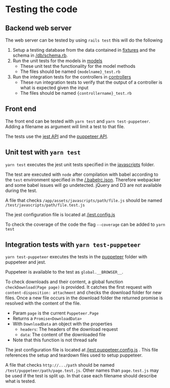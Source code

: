 # Testing  the code

## Backend web server

The web server can be tested by using `rails test` this will do the following

1. Setup a testing database from the data contained in [fixtures](./fixtures) and the schema in [/db/schema.rb](/db/schema.rb).
2. Run the unit tests for the models in [models](./models)
   - These unit test the functionality for the model methods
   - The files should be named `{modelname}_test.rb`
3. Run the integration tests for the controllers in [controllers](./controllers)
   - These run integration tests to verify that the output of a controller is what is expected given the input
   - The files should be named `{controllername}_test.rb`

## Front end

The front end can be tested with `yarn test` and `yarn test-puppeteer`. Adding a filename as argument will limit a test to that file.

The tests use the [jest API](https://facebook.github.io/jest/docs/en/api.html) and the [puppeteer API](https://github.com/GoogleChrome/puppeteer/blob/master/docs/api.md).

## Unit test with `yarn test`

`yarn test` executes the jest unit tests specified in the [javascripts](./javascripts) folder.

The test are executed with `node`  after compilation with babel according to the `test` environment specified in the [/.babelrc.json](/.babelrc.json). Therefore webpacker and some babel issues will go undetected. jQuery and D3 are not available during the test.

A file that checks `/app/assets/javascripts/path/file.js` should be named `/test/javascripts/path/file.test.js`

The jest configuration file is located at [/jest.config.js](/jest.config.js)

To check the coverage of the code the flag  `--coverage`  can be added to `yarn test`

## Integration tests with `yarn test-puppeteer`

`yarn test-puppeteer` executes the tests in the [puppeteer](./puppeteer) folder with puppeteer and jest.

Puppeteer is available to the test as `global.__BROWSER__`.

To check downloads and their content, a global function `checkDownload(Page page)` is provided.  It catches the first request with `content-disposition: attachment` and checks the download folder for new files. Once a new file occurs in the download folder the returned promise is resolved with the content of the file.

- Param `page` is the current  `Puppeteer.Page`
- Returns a `Promise<DownloadData>`
- With `DownloadData` an object with the properties
  - `headers`: The headers of the download request
  - `data`:  The content of the downloaded file
- Note that this function is not thread safe



The jest configuration file is located at [/jest.puppeteer.config.js](/jest.puppeteer.config.js) . This file references the setup and teardown files used to setup puppeteer.

A file that checks `http://.../path` should be named `/test/puppeteer/path/page.test.js`. Other names than `page.test.js` may be used if the test is split up. In that case each filename should describe what is tested.